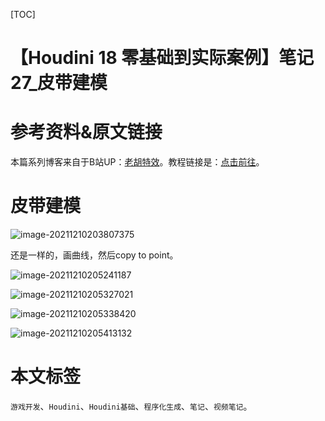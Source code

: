 [TOC]

# 【Houdini 18 零基础到实际案例】笔记 27_皮带建模

# 参考资料&原文链接

本篇系列博客来自于B站UP：[老胡特效](https://space.bilibili.com/324928136)。教程链接是：[点击前往](https://www.bilibili.com/video/BV1Hi4y187Ww)。

# 皮带建模

![image-20211210203807375](https://sin998-blog-image.oss-cn-beijing.aliyuncs.com/images/202112102038858.png)

还是一样的，画曲线，然后copy to point。

![image-20211210205241187](https://sin998-blog-image.oss-cn-beijing.aliyuncs.com/images/202112102052693.png)

![image-20211210205327021](https://sin998-blog-image.oss-cn-beijing.aliyuncs.com/images/202112102053897.png)

![image-20211210205338420](https://sin998-blog-image.oss-cn-beijing.aliyuncs.com/images/202112102053619.png)

![image-20211210205413132](https://sin998-blog-image.oss-cn-beijing.aliyuncs.com/images/202112102054171.png)

# 本文标签

`游戏开发`、`Houdini`、`Houdini基础`、`程序化生成`、`笔记`、`视频笔记`。
